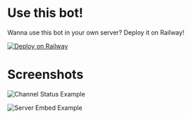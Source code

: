 # Use this bot!

Wanna use this bot in your own server? Deploy it on Railway!

[![Deploy on Railway](https://railway.app/button.svg)](https://railway.app/template/TxkIsO?referralCode=MXd2D7)

# Screenshots

![Channel Status Example](https://i.sdcore.dev/vsy68j804.png)

![Server Embed Example](https://i.sdcore.dev/imte735r9.png)
